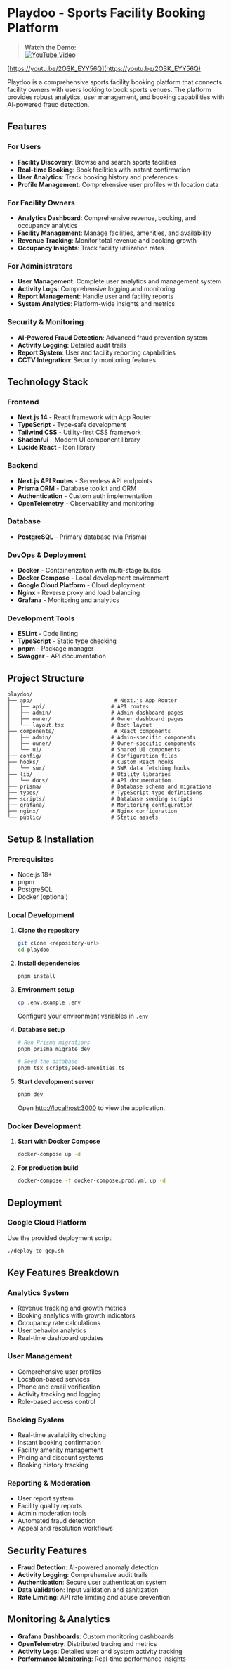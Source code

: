 # Playdoo - Sports Facility Booking Platform

> **Watch the Demo:**  
> [![YouTube Video](https://img.shields.io/badge/Watch%20on-YouTube-red?logo=youtube)](https://youtu.be/2OSK_EYY56Q)

[https://youtu.be/2OSK_EYY56Q](https://youtu.be/2OSK_EYY56Q)

Playdoo is a comprehensive sports facility booking platform that connects facility owners with users looking to book sports venues. The platform provides robust analytics, user management, and booking capabilities with AI-powered fraud detection.

## Features

### For Users

- **Facility Discovery**: Browse and search sports facilities
- **Real-time Booking**: Book facilities with instant confirmation
- **User Analytics**: Track booking history and preferences
- **Profile Management**: Comprehensive user profiles with location data

### For Facility Owners

- **Analytics Dashboard**: Comprehensive revenue, booking, and occupancy analytics
- **Facility Management**: Manage facilities, amenities, and availability
- **Revenue Tracking**: Monitor total revenue and booking growth
- **Occupancy Insights**: Track facility utilization rates

### For Administrators

- **User Management**: Complete user analytics and management system
- **Activity Logs**: Comprehensive logging and monitoring
- **Report Management**: Handle user and facility reports
- **System Analytics**: Platform-wide insights and metrics

### Security & Monitoring

- **AI-Powered Fraud Detection**: Advanced fraud prevention system
- **Activity Logging**: Detailed audit trails
- **Report System**: User and facility reporting capabilities
- **CCTV Integration**: Security monitoring features

## Technology Stack

### Frontend

- **Next.js 14** - React framework with App Router
- **TypeScript** - Type-safe development
- **Tailwind CSS** - Utility-first CSS framework
- **Shadcn/ui** - Modern UI component library
- **Lucide React** - Icon library

### Backend

- **Next.js API Routes** - Serverless API endpoints
- **Prisma ORM** - Database toolkit and ORM
- **Authentication** - Custom auth implementation
- **OpenTelemetry** - Observability and monitoring

### Database

- **PostgreSQL** - Primary database (via Prisma)

### DevOps & Deployment

- **Docker** - Containerization with multi-stage builds
- **Docker Compose** - Local development environment
- **Google Cloud Platform** - Cloud deployment
- **Nginx** - Reverse proxy and load balancing
- **Grafana** - Monitoring and analytics

### Development Tools

- **ESLint** - Code linting
- **TypeScript** - Static type checking
- **pnpm** - Package manager
- **Swagger** - API documentation

## Project Structure

```
playdoo/
├── app/                          # Next.js App Router
│   ├── api/                     # API routes
│   ├── admin/                   # Admin dashboard pages
│   ├── owner/                   # Owner dashboard pages
│   └── layout.tsx               # Root layout
├── components/                   # React components
│   ├── admin/                   # Admin-specific components
│   ├── owner/                   # Owner-specific components
│   └── ui/                      # Shared UI components
├── config/                      # Configuration files
├── hooks/                       # Custom React hooks
│   └── swr/                     # SWR data fetching hooks
├── lib/                         # Utility libraries
│   └── docs/                    # API documentation
├── prisma/                      # Database schema and migrations
├── types/                       # TypeScript type definitions
├── scripts/                     # Database seeding scripts
├── grafana/                     # Monitoring configuration
├── nginx/                       # Nginx configuration
└── public/                      # Static assets
```

## Setup & Installation

### Prerequisites

- Node.js 18+
- pnpm
- PostgreSQL
- Docker (optional)

### Local Development

1. **Clone the repository**

   ```bash
   git clone <repository-url>
   cd playdoo
   ```

2. **Install dependencies**

   ```bash
   pnpm install
   ```

3. **Environment setup**

   ```bash
   cp .env.example .env
   ```

   Configure your environment variables in `.env`

4. **Database setup**

   ```bash
   # Run Prisma migrations
   pnpm prisma migrate dev

   # Seed the database
   pnpm tsx scripts/seed-amenities.ts
   ```

5. **Start development server**

   ```bash
   pnpm dev
   ```

   Open [http://localhost:3000](http://localhost:3000) to view the application.

### Docker Development

1. **Start with Docker Compose**

   ```bash
   docker-compose up -d
   ```

2. **For production build**
   ```bash
   docker-compose -f docker-compose.prod.yml up -d
   ```

## Deployment

### Google Cloud Platform

Use the provided deployment script:

```bash
./deploy-to-gcp.sh
```

## Key Features Breakdown

### Analytics System

- Revenue tracking and growth metrics
- Booking analytics with growth indicators
- Occupancy rate calculations
- User behavior analytics
- Real-time dashboard updates

### User Management

- Comprehensive user profiles
- Location-based services
- Phone and email verification
- Activity tracking and logging
- Role-based access control

### Booking System

- Real-time availability checking
- Instant booking confirmation
- Facility amenity management
- Pricing and discount systems
- Booking history tracking

### Reporting & Moderation

- User report system
- Facility quality reports
- Admin moderation tools
- Automated fraud detection
- Appeal and resolution workflows

## Security Features

- **Fraud Detection**: AI-powered anomaly detection
- **Activity Logging**: Comprehensive audit trails
- **Authentication**: Secure user authentication system
- **Data Validation**: Input validation and sanitization
- **Rate Limiting**: API rate limiting and abuse prevention

## Monitoring & Analytics

- **Grafana Dashboards**: Custom monitoring dashboards
- **OpenTelemetry**: Distributed tracing and metrics
- **Activity Logs**: Detailed user and system activity tracking
- **Performance Monitoring**: Real-time performance insights

